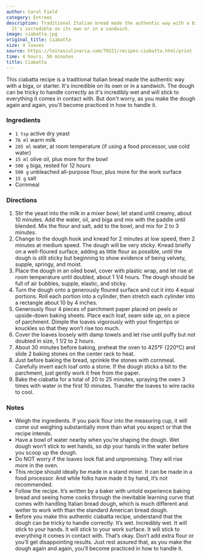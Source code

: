 ```yaml
---
author: Carol Field
category: Entrees
description: Traditional Italian bread made the authentic way with a biga, or starter.
  It's incredible on its own or in a sandwich.
image: ciabatta.jpg
original_title: Ciabatta
size: 4 loaves
source: https://leitesculinaria.com/79221/recipes-ciabatta.html/print
time: 4 hours, 50 minutes
title: Ciabatta
---
```

This ciabatta recipe is a traditional Italian bread made the authentic way with a biga, or starter. It's incredible on its own or in a sandwich. The dough can be tricky to handle correctly as it's incredibly wet and will stick to everything it comes in contact with. But don't worry, as you make the dough again and again, you'll become practiced in how to handle it.

### Ingredients

* `1 tsp` active dry yeast
* `76 ml` warm milk
* `285 ml` water, at room temperature (if using a food processor, use cold water)
* `15 ml` olive oil, plus more for the bowl
* `500 g` biga, rested for 12 hours
* `500 g` unbleached all-purpose flour, plus more for the work surface
* `15 g` salt
* Cornmeal

### Directions

1. Stir the yeast into the milk in a mixer bowl; let stand until creamy, about 10 minutes. Add the water, oil, and biga and mix with the paddle until blended. Mix the flour and salt, add to the bowl, and mix for 2 to 3 minutes. 
2. Change to the dough hook and knead for 2 minutes at low speed, then 2 minutes at medium speed. The dough will be very sticky. Knead briefly on a well-floured surface, adding as little flour as possible, until the dough is still sticky but beginning to show evidence of being velvety, supple, springy, and moist.
3. Place the dough in an oiled bowl, cover with plastic wrap, and let rise at room temperature until doubled, about 1 1/4 hours. The dough should be full of air bubbles, supple, elastic, and sticky.
4. Turn the dough onto a generously floured surface and cut it into 4 equal portions. Roll each portion into a cylinder, then stretch each cylinder into a rectangle about 10 by 4 inches.
5. Generously flour 4 pieces of parchment paper placed on peels or upside-down baking sheets. Place each loaf, seam side up, on a piece of parchment. Dimple the loaves vigorously with your fingertips or knuckles so that they won’t rise too much.
6. Cover the loaves loosely with damp towels and let rise until puffy but not doubled in size, 1 1/2 to 2 hours.
7. About 30 minutes before baking, preheat the oven to 425°F (220°C) and slide 2 baking stones on the center rack to heat.
8. Just before baking the bread, sprinkle the stones with cornmeal. Carefully invert each loaf onto a stone. If the dough sticks a bit to the parchment, just gently work it free from the paper.
9. Bake the ciabatta for a total of 20 to 25 minutes, spraying the oven 3 times with water in the first 10 minutes. Transfer the loaves to wire racks to cool.

### Notes

* Weigh the ingredients. If you pack flour into the measuring cup, it will come out weighing substantially more than what you expect or that the recipe intends.
* Have a bowl of water nearby when you’re shaping the dough. Wet dough won’t stick to wet hands, so dip your hands in the water before you scoop up the dough.
* Do NOT worry if the loaves look flat and unpromising. They will rise more in the oven.
* This recipe should ideally be made in a stand mixer. It can be made in a food processor. And while folks have made it by hand, it’s not recommended.
* Follow the recipe. It’s written by a baker with untold experience baking bread and seeing home cooks through the inevitable learning curve that comes with handling Italian bread dough, which is much different and wetter to work with than the standard American bread dough.
* Before you make this authentic ciabatta recipe, understand that the dough can be tricky to handle correctly. It’s wet. Incredibly wet. It will stick to your hands. It will stick to your work surface. It will stick to everything it comes in contact with. That’s okay. Don’t add extra flour or you’ll get disappointing results. Just rest assured that, as you make the dough again and again, you’ll become practiced in how to handle it.